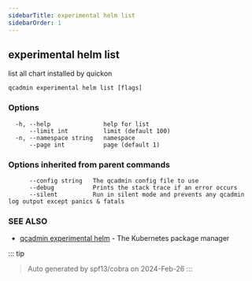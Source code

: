 ```yaml
---
sidebarTitle: experimental helm list
sidebarOrder: 1
---
```


## experimental helm list

list all chart installed by quickon

```
qcadmin experimental helm list [flags]
```

### Options

```
  -h, --help               help for list
      --limit int          limit (default 100)
  -n, --namespace string   namespace
      --page int           page (default 1)
```

### Options inherited from parent commands

```
      --config string   The qcadmin config file to use
      --debug           Prints the stack trace if an error occurs
      --silent          Run in silent mode and prevents any qcadmin log output except panics & fatals
```

### SEE ALSO

* [qcadmin experimental helm](experimental_helm.md)	 - The Kubernetes package manager

::: tip
>Auto generated by spf13/cobra on 2024-Feb-26
:::